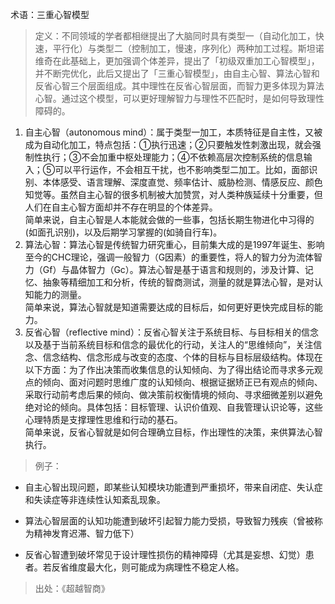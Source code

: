 术语：三重心智模型
>定义：不同领域的学者都相继提出了大脑同时具有类型一（自动化加工，快速，平行化）与类型二（控制加工，慢速，序列化）两种加工过程。斯坦诺维奇在此基础上，更加强调个体差异，提出了「初级双重加工心智模型」，并不断完优化，此后又提出了「三重心智模型」，由自主心智、算法心智和反省心智三个层面组成。其中理性在反省心智层面，而智力更多体现为算法心智。通过这个模型，可以更好理解智力与理性不匹配时，是如何导致理性障碍的。  
>
1. 自主心智（autonomous mind）：属于类型一加工，本质特征是自主性，又被成为自动化加工，特点包括：①执行迅速；②只要触发性刺激出现，就会强制性执行；③不会加重中枢处理能力；④不依赖高层次控制系统的信息输入；⑤可以平行运作，不会相互干扰，也不影响类型二加工。比如，面部识别、本体感受、语言理解、深度直觉、频率估计、威胁检测、情感反应、颜色知觉等。虽然自主心智的很多机制被大加赞赏，对人类种族延续十分重要，但人们在自主心智方面却并不存在明显的个体差异。  
简单来说，自主心智是人本能就会做的一些事，包括长期生物进化中习得的(如面孔识别)，以及后期学习掌握的(如骑自行车)。
2.  算法心智：算法心智是传统智力研究重心，目前集大成的是1997年诞生、影响至今的CHC理论，强调一般智力（G因素）的重要性，将人的智力分为流体智力（Gf）与晶体智力（Gc）。算法心智是基于语言和规则的，涉及计算、记忆、抽象等精细加工和分析，传统的智商测试，测量的就是算法心智，是对认知能力的测量。  
简单来说，算法心智就是知道需要达成的目标后，如何更好更快完成目标的能力。
3.   反省心智（reflective mind）：反省心智关注于系统目标、与目标相关的信念以及基于当前系统目标和信念的最优化的行动，关注人的“思维倾向”，关注信念、信念结构、信念形成与改变的态度、个体的目标与目标层级结构。体现在以下方面：为了作出决策而收集信息的认知倾向、为了得出结论而寻求多元观点的倾向、面对问题时思维广度的认知倾向、根据证据矫正已有观点的倾向、采取行动前考虑后果的倾向、做决策前权衡情境的倾向、寻求细微差别以避免绝对论的倾向。具体包括：目标管理、认识价值观、自我管理认识论等，这些心理特质是支撑理性思维和行动的基石。  
简单来说，反省心智就是如何合理确立目标，作出理性的决策，来供算法心智执行。

>例子：  

+   自主心智出现问题，即某些认知模块功能遭到严重损坏，带来自闭症、失认症和失读症等非连续性认知紊乱现象。

+   算法心智层面的认知功能遭到破坏引起智力能力受损，导致智力残疾（曾被称为精神发育迟滞、智力低下）

+   反省心智遭到破坏常见于设计理性损伤的精神障碍（尤其是妄想、幻觉）患者。若反省维度最大化，则可能成为病理性不稳定人格。
>出处：《超越智商》
